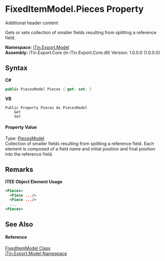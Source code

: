 # FixedItemModel.Pieces Property 
Additional header content 

Gets or sets collection of smaller fields resulting from splitting a reference field.

**Namespace:**&nbsp;<a href="N_iTin_Export_Model">iTin.Export.Model</a><br />**Assembly:**&nbsp;iTin.Export.Core (in iTin.Export.Core.dll) Version: 1.0.0.0 (1.0.0.0)

## Syntax

**C#**<br />
``` C#
public PiecesModel Pieces { get; set; }
```

**VB**<br />
``` VB
Public Property Pieces As PiecesModel
	Get
	Set
```


#### Property Value
Type: <a href="T_iTin_Export_Model_PiecesModel">PiecesModel</a><br />Collection of smaller fields resulting from splitting a reference field. Each element is composed of a field name and initial position and final position into the reference field.

## Remarks

**ITEE Object Element Usage**<br />
``` XML
<Pieces>
  <Piece .../>
  <Piece .../>
  ...
<Pieces>
```


## See Also


#### Reference
<a href="T_iTin_Export_Model_FixedItemModel">FixedItemModel Class</a><br /><a href="N_iTin_Export_Model">iTin.Export.Model Namespace</a><br />